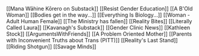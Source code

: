 [[Mana Wāhine Kōrero on Substack]]
[[Resist Gender Education]]
[[A B'Old Woman]]
[[Bodies get in the way...]]
[[Everything Is Biology...]]
[[Woman - Adult Human Female]]
[[The Ministry has fallen]]
[[Reality Bites]]
[[Literally Called Laura]]
[[Kavanagh's Substack]]
[[Gender Clinic News]]
[[Kathleen Stock]]
[[ArgumentsWithFriends]]
[[A Problem Oriented Mother]]
[[Parents with Inconvenient Truths about Trans (PITT)]]
[[Reality's Last Stand]]
[[Riding Shotgun]]
[[Savage Minds]]